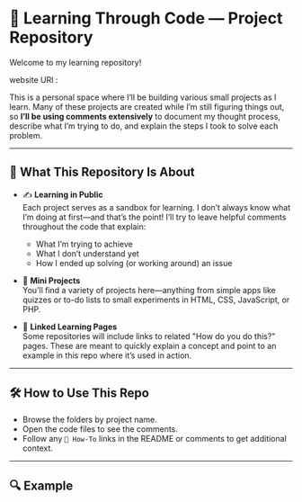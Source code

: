 # 🧠 Learning Through Code — Project Repository

Welcome to my learning repository!


website URl :

This is a personal space where I’ll be building various small projects as I learn. Many of these projects are created while I’m still figuring things out, so **I’ll be using comments extensively** to document my thought process, describe what I’m trying to do, and explain the steps I took to solve each problem.

---

## 📘 What This Repository Is About

- ✍️ **Learning in Public**  
  Each project serves as a sandbox for learning. I don’t always know what I’m doing at first—and that’s the point! I’ll try to leave helpful comments throughout the code that explain:
  - What I’m trying to achieve
  - What I don’t understand yet
  - How I ended up solving (or working around) an issue

- 🧩 **Mini Projects**  
  You’ll find a variety of projects here—anything from simple apps like quizzes or to-do lists to small experiments in HTML, CSS, JavaScript, or PHP.

- 🔗 **Linked Learning Pages**  
  Some repositories will include links to related "How do you do this?" pages. These are meant to quickly explain a concept and point to an example in this repo where it’s used in action.

---

## 🛠️ How to Use This Repo

- Browse the folders by project name.
- Open the code files to see the comments.
- Follow any `🔗 How-To` links in the README or comments to get additional context.

---

## 🔍 Example


